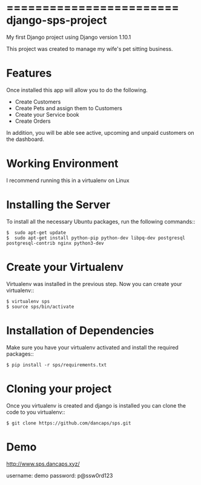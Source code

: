 ========================
django-sps-project
========================

My first Django project using Django version 1.10.1

This project was created to manage my wife's pet sitting business.

Features
==================================

Once installed this app will allow you to do the following.

* Create Customers
* Create Pets and assign them to Customers
* Create your Service book     
* Create Orders

In addition, you will be able see active, upcoming and unpaid customers on the dashboard. 

Working Environment
===================

I recommend running this in a virtualenv on Linux

Installing the Server
=====================

To install all the necessary Ubuntu packages, run the following commands::

    $  sudo apt-get update
    $  sudo apt-get install python-pip python-dev libpq-dev postgresql postgresql-contrib nginx python3-dev

Create your Virtualenv
======================

Virtualenv was installed in the previous step. Now you can create your virtualenv::

    $ virtualenv sps
    $ source sps/bin/activate

Installation of Dependencies
=============================

Make sure you have your virtualenv activated and install the required packages::

    $ pip install -r sps/requirements.txt

Cloning your project
=====================

Once you virtualenv is created and django is installed you can clone the code
to you virtualenv::

    $ git clone https://github.com/dancaps/sps.git

Demo
================

http://www.sps.dancaps.xyz/

username: demo
password: p@ssw0rd123
